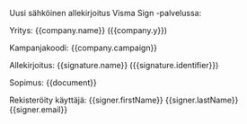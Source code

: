 Uusi s&auml;hk&ouml;inen allekirjoitus Visma Sign -palvelussa:

Yritys: {{company.name}} ({{company.y}})

Kampanjakoodi: {{company.campaign}}

Allekirjoitus: {{signature.name}} ({{signature.identifier}})

Sopimus: {{document}}

Rekister&ouml;ity k&auml;ytt&auml;j&auml;: {{signer.firstName}} {{signer.lastName}} {{signer.email}}
